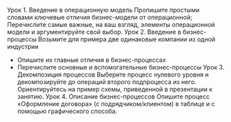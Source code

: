   Урок 1. Введение в операционную модель
Пропишите простыми словами ключевые отличия бизнес-модели от операционной;
Перечислите самые важные, на ваш взгляд, элементы операционной модели и аргументируйте свой выбор.
  Урок 2. Введение в бизнес-процессы
Возьмите для примера две одинаковые компании из одной индустрии
- Опишите их главные отличия в бизнес-процессах
- Перечислите основные и вспомогательные бизнес-процессы
   Урок 3. Декомпозиция процессов
Выберите процесс нулевого уровня и декомпозируйте до операций второго подпроцесса из него.
Ориентируйтесь на пример схемы, приведенной в презентации к занятию.
Урок 4. Описание бизнес-процессов
Опишите процесс «Оформление договора» (с подрядчиком/клиентом) в таблице и с помощью графического способа.
